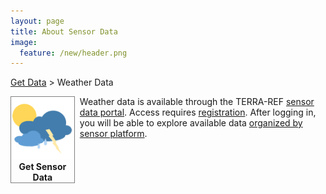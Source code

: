 ```yaml
---
layout: page
title: About Sensor Data
image:
  feature: /new/header.png
---
```


<a href="/data">Get Data</a> > Weather Data<br/>

<div>
<div style="float: left; width: 20%; margin-right: 10px; margin-bottom: 10px">
<a href="https://terraref.ncsa.illinois.edu/clowder/geostreams" style="border: 0" target="_blank">
<span style="display:inline-block; border:1px solid grey; text-align:center; font-size:146x; font-weight: bold; width: 100%;">
   <img src="/images/new/weather sq.png" style="width: 100px"><br/>
   Get Sensor Data
</span></a>
</div>
Weather data is available through the TERRA-REF <a href="https://terraref.ncsa.illinois.edu/clowder/" target="_blank">sensor data portal</a>.  Access requires <a href="https://terraref.ncsa.illinois.edu/clowder/signup" target="_blank">registration</a>.  After logging in, you will be able to explore available data <a href="https://terraref.ncsa.illinois.edu/clowder/geostreams/sensors" target="_blank">organized by sensor platform</a>.

</div>
